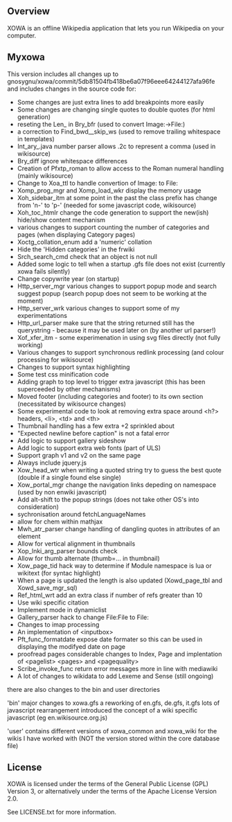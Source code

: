 ## Overview
XOWA is an offline Wikipedia application that lets you run Wikipedia on your computer.

## Myxowa
This version includes all changes up to gnosygnu/xowa/commit/5db81504fb418be6a07f96eee64244127afa96fe
and includes changes in the source code for:

* Some changes are just extra lines to add breakpoints more easily
* Some changes are changing single quotes to double quotes (for html generation)
* reseting the Len_ in Bry_bfr (used to convert Image:->File:)
* a correction to Find_bwd__skip_ws (used to remove trailing whitespace in templates)
* Int_ary_.java number parser allows .2c to represent a comma (used in wikisource)
* Bry_diff ignore whitespace differences
* Creation of Pfxtp_roman to allow access to the Roman numeral handling (mainly wikisource)
* Change to Xoa_ttl to handle convertion of Image: to File:
* Xomp_prog_mgr and Xomp_load_wkr display the memory usage
* Xoh_sidebar_itm at some point in the past the class prefix has change from 'n-' to 'p-' (needed for some javascript code, wikisource)
* Xoh_toc_htmlr change the code generation to support the new(ish) hide/show content mechanism
* various changes to support counting the number of categories and pages (when displaying Category pages)
* Xoctg_collation_enum add a 'numeric' collation
* Hide the 'Hidden categories' in the frwiki
* Srch_search_cmd check that an object is not null
* Added some logic to tell when a startup .gfs file does not exist (currently xowa fails silently)
* Change copywrite year (on startup)
* Http_server_mgr various changes to support popup mode and search suggest popup (search popup does not seem to be working at the moment)
* Http_server_wrk various changes to support some of my experimentations 
* Http_url_parser make sure that the string returned still has the querystring - because it may be used later on (by another url parser!)
* Xof_xfer_itm - some experimenation in using svg files directly (not fully working)
* Various changes to support synchronous redlink processing (and colour processing for wikisource)
* Changes to support syntax highlighting
* Some test css minification code
* Adding graph to top level to trigger extra javascript (this has been superceeded by other mechanisms)
* Moved footer (including categories and footer) to its own section (necessitated by wikisource changes)
* Some experimental code to look at removing extra space around \<h?> headers, \<li>, \<td> and \<th>
* Thumbnail handling has a few extra +2 sprinkled about
* "Expected newline before caption" is not a fatal error
* Add logic to support gallery sideshow
* Add logic to support extra web fonts (part of ULS)
* Support graph v1 and v2 on the same page
* Always include jquery.js
* Xow_head_wtr when writing a quoted string try to guess the best quote (double if a single found else single)
* Xow_portal_mgr change the navigation links depeding on namespace (used by non enwiki javascript)
* Add alt-shift to the popup strings (does not take other OS's into consideration)
* sychronisation around fetchLanguageNames
* allow for chem within mathjax
* Mwh_atr_parser change handling of dangling quotes in attributes of an element
* Allow for vertical alignment in thumbnails
* Xop_lnki_arg_parser bounds check
* Allow for thumb alternate (thumb=... in thumbnail)
* Xow_page_tid hack way to determine if Module namespace is lua or wikitext (for syntac highlight)
* When a page is updated the length is also updated (Xowd_page_tbl and Xowd_save_mgr_sql)
* Ref_html_wrt add an extra class if number of refs greater than 10
* Use wiki specific citation
* Implement mode in dynamiclist
* Gallery_parser hack to change File:File to File:
* Changes to imap processing
* An implementation of \<inputbox>
* Pft_func_formatdate expose date formater so this can be used in displaying the modifyed date on page
* proofread pages considerable changes to Index, Page and implentation of \<pagelist> \<pages> and \<pagequality>
* Scribe_invoke_func return error messages more in line with mediawiki
* A lot of changes to wikidata to add Lexeme and Sense (still ongoing)

there are also changes to the bin and user directories

'bin' major changes to xowa.gfs a reworking of en.gfs, de.gfs, it.gfs
lots of javascript rearrangement
introduced the concept of a wiki specific javascript (eg en.wikisource.org.js)

'user' contains different versions of xowa_common and xowa_wiki for the wikis I have worked with (NOT the version stored within the core database file)

## License
XOWA is licensed under the terms of the General Public License (GPL) Version 3,
or alternatively under the terms of the Apache License Version 2.0.

See LICENSE.txt for more information.

